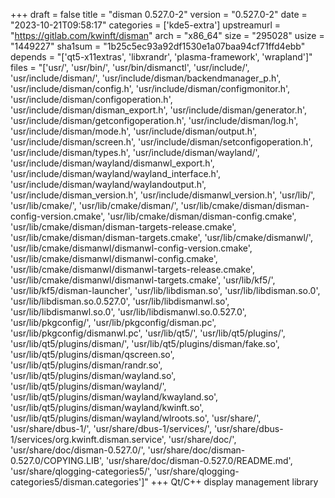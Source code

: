 +++
draft = false
title = "disman 0.527.0-2"
version = "0.527.0-2"
date = "2023-10-21T09:58:17"
categories = ['kde5-extra']
upstreamurl = "https://gitlab.com/kwinft/disman"
arch = "x86_64"
size = "295028"
usize = "1449227"
sha1sum = "1b25c5ec93a92df1530e1a07baa94cf71ffd4ebb"
depends = "['qt5-x11extras', 'libxrandr', 'plasma-framework', 'wrapland']"
files = "['usr/', 'usr/bin/', 'usr/bin/dismanctl', 'usr/include/', 'usr/include/disman/', 'usr/include/disman/backendmanager_p.h', 'usr/include/disman/config.h', 'usr/include/disman/configmonitor.h', 'usr/include/disman/configoperation.h', 'usr/include/disman/disman_export.h', 'usr/include/disman/generator.h', 'usr/include/disman/getconfigoperation.h', 'usr/include/disman/log.h', 'usr/include/disman/mode.h', 'usr/include/disman/output.h', 'usr/include/disman/screen.h', 'usr/include/disman/setconfigoperation.h', 'usr/include/disman/types.h', 'usr/include/disman/wayland/', 'usr/include/disman/wayland/dismanwl_export.h', 'usr/include/disman/wayland/wayland_interface.h', 'usr/include/disman/wayland/waylandoutput.h', 'usr/include/disman_version.h', 'usr/include/dismanwl_version.h', 'usr/lib/', 'usr/lib/cmake/', 'usr/lib/cmake/disman/', 'usr/lib/cmake/disman/disman-config-version.cmake', 'usr/lib/cmake/disman/disman-config.cmake', 'usr/lib/cmake/disman/disman-targets-release.cmake', 'usr/lib/cmake/disman/disman-targets.cmake', 'usr/lib/cmake/dismanwl/', 'usr/lib/cmake/dismanwl/dismanwl-config-version.cmake', 'usr/lib/cmake/dismanwl/dismanwl-config.cmake', 'usr/lib/cmake/dismanwl/dismanwl-targets-release.cmake', 'usr/lib/cmake/dismanwl/dismanwl-targets.cmake', 'usr/lib/kf5/', 'usr/lib/kf5/disman-launcher', 'usr/lib/libdisman.so', 'usr/lib/libdisman.so.0', 'usr/lib/libdisman.so.0.527.0', 'usr/lib/libdismanwl.so', 'usr/lib/libdismanwl.so.0', 'usr/lib/libdismanwl.so.0.527.0', 'usr/lib/pkgconfig/', 'usr/lib/pkgconfig/disman.pc', 'usr/lib/pkgconfig/dismanwl.pc', 'usr/lib/qt5/', 'usr/lib/qt5/plugins/', 'usr/lib/qt5/plugins/disman/', 'usr/lib/qt5/plugins/disman/fake.so', 'usr/lib/qt5/plugins/disman/qscreen.so', 'usr/lib/qt5/plugins/disman/randr.so', 'usr/lib/qt5/plugins/disman/wayland.so', 'usr/lib/qt5/plugins/disman/wayland/', 'usr/lib/qt5/plugins/disman/wayland/kwayland.so', 'usr/lib/qt5/plugins/disman/wayland/kwinft.so', 'usr/lib/qt5/plugins/disman/wayland/wlroots.so', 'usr/share/', 'usr/share/dbus-1/', 'usr/share/dbus-1/services/', 'usr/share/dbus-1/services/org.kwinft.disman.service', 'usr/share/doc/', 'usr/share/doc/disman-0.527.0/', 'usr/share/doc/disman-0.527.0/COPYING.LIB', 'usr/share/doc/disman-0.527.0/README.md', 'usr/share/qlogging-categories5/', 'usr/share/qlogging-categories5/disman.categories']"
+++
Qt/C++ display management library